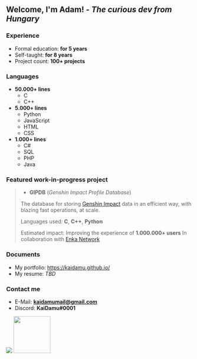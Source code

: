 ## Welcome, I'm Adam! - *The curious dev from Hungary*

### Experience
- Formal education: **for 5 years**
- Self-taught: **for 8 years**
- Project count: **100+ projects**

### Languages
- **50.000+ lines**
  - C
  - C++
- **5.000+ lines**
  - Python
  - JavaScript
  - HTML
  - CSS
- **1.000+ lines**
  - C#
  - SQL
  - PHP
  - Java

### Featured work-in-progress project
> - **GIPDB** (*Genshin Impact Profile Database*)
>
> The database for storing [Genshin Impact](https://genshin.hoyoverse.com/en) data in an efficient way, with blazing fast operations, at scale.
>
> Languages used: **C**, **C++**, **Python**
>
> Estimated impact: Improving the experience of **1.000.000+ users**
> In collaboration with [Enka Network](https://enka.network/)

### Documents
- My portfolio: https://kaidamu.github.io/
- My resume: *TBD*

### Contact me
- E-Mail: **kaidamumail@gmail.com**
- Discord: **KaiDamu#0001**

<img src="https://komarev.com/ghpvc/?username=kaidamu&label=Profile%20views&color=0e75b6&style=flat">

<img src="https://media.tenor.com/_G85yMqj3zQAAAAi/rolling-cat-cat-rolling.gif" width="100">
